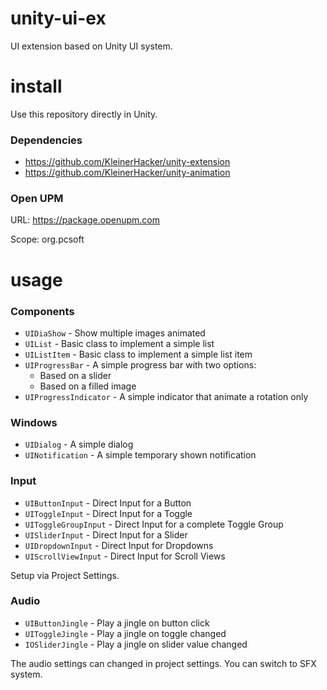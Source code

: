 # unity-ui-ex
UI extension based on Unity UI system.

# install
Use this repository directly in Unity.

### Dependencies
* https://github.com/KleinerHacker/unity-extension
* https://github.com/KleinerHacker/unity-animation

### Open UPM
URL: https://package.openupm.com

Scope: org.pcsoft

# usage

### Components
* `UIDiaShow` - Show multiple images animated
* `UIList` - Basic class to implement a simple list
* `UIListItem` - Basic class to implement a simple list item
* `UIProgressBar` - A simple progress bar with two options:
  * Based on a slider
  * Based on a filled image
* `UIProgressIndicator` - A simple indicator that animate a rotation only

### Windows
* `UIDialog` - A simple dialog
* `UINotification` - A simple temporary shown notification

### Input
* `UIButtonInput` - Direct Input for a Button
* `UIToggleInput` - Direct Input for a Toggle
* `UIToggleGroupInput` - Direct Input for a complete Toggle Group
* `UISliderInput` - Direct Input for a Slider
* `UIDropdownInput` - Direct Input for Dropdowns
* `UIScrollViewInput` - Direct Input for Scroll Views

Setup via Project Settings.

### Audio
* `UIButtonJingle` - Play a jingle on button click
* `UIToggleJingle` - Play a jingle on toggle changed
* `IOSliderJingle` - Play a jingle on slider value changed

The audio settings can changed in project settings. You can switch to SFX system.
